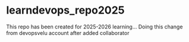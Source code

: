 # learndevops_repo2025
This repo has been created for 2025-2026 learning...
Doing this change from devopsvelu account after added collaborator
